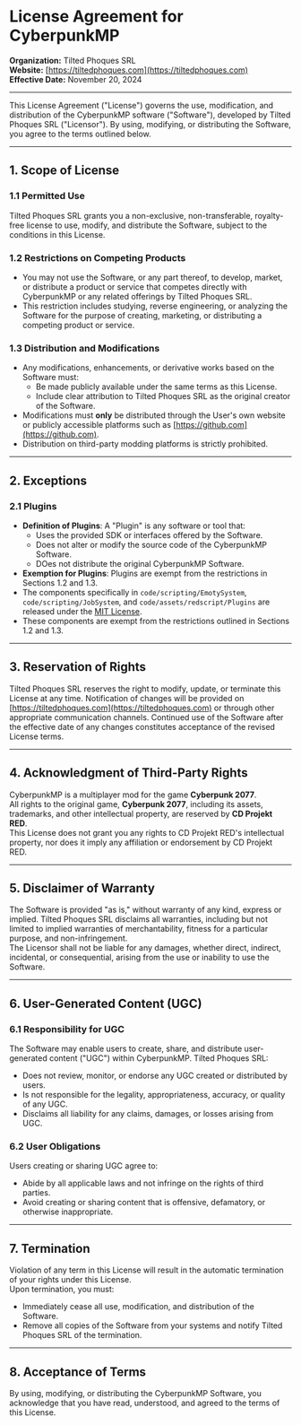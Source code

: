 # License Agreement for CyberpunkMP

**Organization:** Tilted Phoques SRL  
**Website:** [https://tiltedphoques.com](https://tiltedphoques.com)  
**Effective Date:** November 20, 2024  

---

This License Agreement ("License") governs the use, modification, and distribution of the CyberpunkMP software ("Software"), developed by Tilted Phoques SRL ("Licensor"). By using, modifying, or distributing the Software, you agree to the terms outlined below.

---

## 1. Scope of License

### 1.1 Permitted Use
Tilted Phoques SRL grants you a non-exclusive, non-transferable, royalty-free license to use, modify, and distribute the Software, subject to the conditions in this License.

### 1.2 Restrictions on Competing Products
- You may not use the Software, or any part thereof, to develop, market, or distribute a product or service that competes directly with CyberpunkMP or any related offerings by Tilted Phoques SRL.
- This restriction includes studying, reverse engineering, or analyzing the Software for the purpose of creating, marketing, or distributing a competing product or service.

### 1.3 Distribution and Modifications
- Any modifications, enhancements, or derivative works based on the Software must:
  - Be made publicly available under the same terms as this License.
  - Include clear attribution to Tilted Phoques SRL as the original creator of the Software.
- Modifications must **only** be distributed through the User's own website or publicly accessible platforms such as [https://github.com](https://github.com).  
- Distribution on third-party modding platforms is strictly prohibited.

---

## 2. Exceptions

### 2.1 Plugins
- **Definition of Plugins**: A "Plugin" is any software or tool that:
  - Uses the provided SDK or interfaces offered by the Software.
  - Does not alter or modify the source code of the CyberpunkMP Software.
  - DOes not distribute the original CyberpunkMP Software.
- **Exemption for Plugins**: Plugins are exempt from the restrictions in Sections 1.2 and 1.3.
- The components specifically in `code/scripting/EmotySystem`, `code/scripting/JobSystem`, and `code/assets/redscript/Plugins` are released under the [MIT License](https://opensource.org/license/MIT).
- These components are exempt from the restrictions outlined in Sections 1.2 and 1.3.

---

## 3. Reservation of Rights

Tilted Phoques SRL reserves the right to modify, update, or terminate this License at any time. Notification of changes will be provided on [https://tiltedphoques.com](https://tiltedphoques.com) or through other appropriate communication channels. Continued use of the Software after the effective date of any changes constitutes acceptance of the revised License terms.

---

## 4. Acknowledgment of Third-Party Rights

CyberpunkMP is a multiplayer mod for the game **Cyberpunk 2077**.  
All rights to the original game, **Cyberpunk 2077**, including its assets, trademarks, and other intellectual property, are reserved by **CD Projekt RED**.  
This License does not grant you any rights to CD Projekt RED's intellectual property, nor does it imply any affiliation or endorsement by CD Projekt RED.

---

## 5. Disclaimer of Warranty

The Software is provided "as is," without warranty of any kind, express or implied. Tilted Phoques SRL disclaims all warranties, including but not limited to implied warranties of merchantability, fitness for a particular purpose, and non-infringement.  
The Licensor shall not be liable for any damages, whether direct, indirect, incidental, or consequential, arising from the use or inability to use the Software.

---

## 6. User-Generated Content (UGC)

### 6.1 Responsibility for UGC
The Software may enable users to create, share, and distribute user-generated content ("UGC") within CyberpunkMP. Tilted Phoques SRL:
- Does not review, monitor, or endorse any UGC created or distributed by users.
- Is not responsible for the legality, appropriateness, accuracy, or quality of any UGC.
- Disclaims all liability for any claims, damages, or losses arising from UGC.

### 6.2 User Obligations
Users creating or sharing UGC agree to:
- Abide by all applicable laws and not infringe on the rights of third parties.
- Avoid creating or sharing content that is offensive, defamatory, or otherwise inappropriate.

---

## 7. Termination

Violation of any term in this License will result in the automatic termination of your rights under this License.  
Upon termination, you must:
- Immediately cease all use, modification, and distribution of the Software.
- Remove all copies of the Software from your systems and notify Tilted Phoques SRL of the termination.

---

## 8. Acceptance of Terms

By using, modifying, or distributing the CyberpunkMP Software, you acknowledge that you have read, understood, and agreed to the terms of this License.

